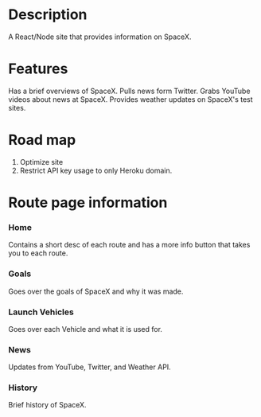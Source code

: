 # Description

A React/Node site that provides information on SpaceX.

# Features

Has a brief overviews of SpaceX.
Pulls news form Twitter.
Grabs YouTube videos about news at SpaceX.
Provides weather updates on SpaceX's test sites.

# Road map

1.  Optimize site
2.  Restrict API key usage to only Heroku domain.

# Route page information

### Home

Contains a short desc of each route and has a more info button that takes you to each route.

### Goals

Goes over the goals of SpaceX and why it was made.

### Launch Vehicles

Goes over each Vehicle and what it is used for.

### News

Updates from YouTube, Twitter, and Weather API.

### History

Brief history of SpaceX.
